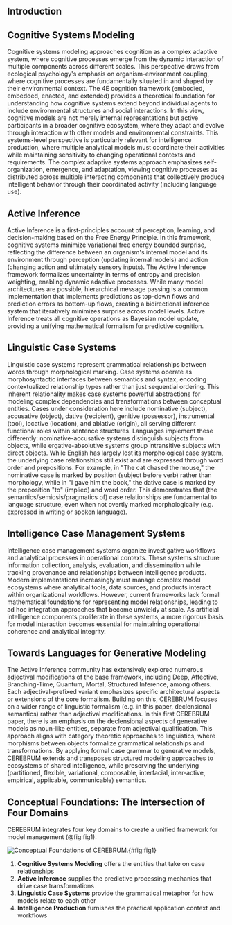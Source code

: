 ## Introduction


## Cognitive Systems Modeling
Cognitive systems modeling approaches cognition as a complex adaptive system, where cognitive processes emerge from the dynamic interaction of multiple components across different scales. This perspective draws from ecological psychology's emphasis on organism-environment coupling, where cognitive processes are fundamentally situated in and shaped by their environmental context. The 4E cognition framework (embodied, embedded, enacted, and extended) provides a theoretical foundation for understanding how cognitive systems extend beyond individual agents to include environmental structures and social interactions. In this view, cognitive models are not merely internal representations but active participants in a broader cognitive ecosystem, where they adapt and evolve through interaction with other models and environmental constraints. This systems-level perspective is particularly relevant for intelligence production, where multiple analytical models must coordinate their activities while maintaining sensitivity to changing operational contexts and requirements. The complex adaptive systems approach emphasizes self-organization, emergence, and adaptation, viewing cognitive processes as distributed across multiple interacting components that collectively produce intelligent behavior through their coordinated activity (including language use).

## Active Inference
Active Inference is a first-principles account of perception, learning, and decision-making based on the Free Energy Principle. In this framework, cognitive systems minimize variational free energy  bounded surprise, reflecting the difference between an organism's internal model and its environment  through perception (updating internal models) and action (changing action and ultimately sensory inputs). The Active Inference framework formalizes uncertainty in terms of entropy and precision weighting, enabling dynamic adaptive processes. While many model architectures are possible, hierarchical message passing is a common implementation that implements predictions as top-down flows and prediction errors as bottom-up flows, creating a bidirectional inference system that iteratively minimizes surprise across model levels. Active Inference treats all cognitive operations as Bayesian model update, providing a unifying mathematical formalism for predictive cognition.

## Linguistic Case Systems
Linguistic case systems represent grammatical relationships between words through morphological marking. Case systems operate as morphosyntactic interfaces between semantics and syntax, encoding contextualized relationship types rather than just sequential ordering. This inherent relationality makes case systems powerful abstractions for modeling complex dependencies and transformations between conceptual entities. Cases under consideration here include nominative (subject), accusative (object), dative (recipient), genitive (possessor), instrumental (tool), locative (location), and ablative (origin), all serving different functional roles within sentence structures. Languages implement these differently: nominative-accusative systems distinguish subjects from objects, while ergative-absolutive systems group intransitive subjects with direct objects.  While English has largely lost its morphological case system, the underlying case relationships still exist and are expressed through word order and prepositions. For example, in "The cat chased the mouse," the nominative case is marked by position (subject before verb) rather than morphology, while in "I gave him the book," the dative case is marked by the preposition "to" (implied) and word order. This demonstrates that (the semantics/semiosis/pragmatics of) case relationships are fundamental to language structure, even when not overtly marked morphologically (e.g. expressed in writing or spoken language).

## Intelligence Case Management Systems
Intelligence case management systems organize investigative workflows and analytical processes in operational contexts. These systems structure information collection, analysis, evaluation, and dissemination while tracking provenance and relationships between intelligence products. Modern implementations increasingly must manage complex model ecosystems where analytical tools, data sources, and products interact within organizational workflows. However, current frameworks lack formal mathematical foundations for representing model relationships, leading to ad hoc integration approaches that become unwieldy at scale. As artificial intelligence components proliferate in these systems, a more rigorous basis for model interaction becomes essential for maintaining operational coherence and analytical integrity.

## Towards Languages for Generative Modeling
The Active Inference community has extensively explored numerous adjectival modifications of the base framework, including Deep, Affective, Branching-Time, Quantum, Mortal, Structured Inference, among others. Each adjectival-prefixed variant emphasizes specific architectural aspects or extensions of the core formalism. Building on this, CEREBRUM focuses on a wider range of linguistic formalism (e.g. in this paper, declensional semantics) rather than adjectival modifications.
In this first CEREBRUM paper, there is an emphasis on the declensional aspects of generative models as noun-like entities, separate from adjectival qualification. This approach aligns with category theoretic approaches to linguistics, where morphisms between objects formalize grammatical relationships and transformations. By applying formal case grammar to generative models, CEREBRUM extends and transposes structured modeling approaches to ecosystems of shared intelligence, while preserving the underlying (partitioned, flexible, variational, composable, interfacial, inter-active, empirical, applicable, communicable) semantics.

## Conceptual Foundations: The Intersection of Four Domains
CEREBRUM integrates four key domains to create a unified framework for model management (@fig:fig1):

![Conceptual Foundations of CEREBRUM.](Figure_1.png){#fig:fig1}

1. **Cognitive Systems Modeling** offers the entities that take on case relationships
2. **Active Inference** supplies the predictive processing mechanics that drive case transformations
3. **Linguistic Case Systems** provide the grammatical metaphor for how models relate to each other
4. **Intelligence Production** furnishes the practical application context and workflows